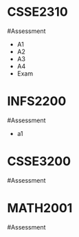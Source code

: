 
# CSSE2310
#Assessment
- A1
- A2
- A3
- A4
- Exam
# INFS2200
#Assessment
- a1
# CSSE3200
#Assessment
# MATH2001
#Assessment
